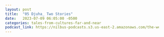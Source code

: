 ```yaml
---
layout: post
title:  "05 Djuha_ Two Stories"
date:   2023-07-09 06:05:00 -0500
categories: tales-from-cultures-far-and-near
podcast_link: https://nilbus-podcasts.s3.us-east-2.amazonaws.com/the-well-trained-mind/Tales%20from%20Cultures%20Far%20and%20Near/05%20Djuha_%20Two%20Stories.mp3
---
```

